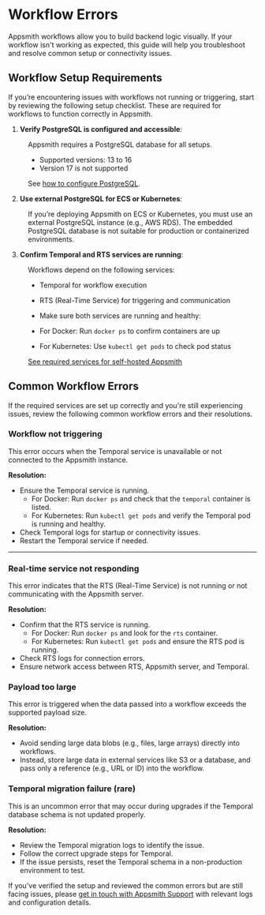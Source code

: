 # Workflow Errors

Appsmith workflows allow you to build backend logic visually. If your workflow isn't working as expected, this guide will help you troubleshoot and resolve common setup or connectivity issues.


## Workflow Setup Requirements

If you’re encountering issues with workflows not running or triggering, start by reviewing the following setup checklist. These are required for workflows to function correctly in Appsmith.

1. **Verify PostgreSQL is configured and accessible**:

<dd>

Appsmith requires a PostgreSQL database for all setups.

- Supported versions: 13 to 16
- Version 17 is not supported

See [how to configure PostgreSQL](https://docs.appsmith.com/getting-started/setup/instance-configuration/external-postgresql-rds).

</dd>


2. **Use external PostgreSQL for ECS or Kubernetes**:

<dd>

If you’re deploying Appsmith on ECS or Kubernetes, you must use an external PostgreSQL instance (e.g., AWS RDS). The embedded PostgreSQL database is not suitable for production or containerized environments.

</dd>


3. **Confirm Temporal and RTS services are running**:

<dd>

Workflows depend on the following services:

- Temporal for workflow execution

- RTS (Real-Time Service) for triggering and communication

- Make sure both services are running and healthy:

- For Docker: Run `docker ps` to confirm containers are up

- For Kubernetes: Use `kubectl get pods` to check pod status

[See required services for self-hosted Appsmith](https://docs.appsmith.com/setup/self-host)

</dd>

## Common Workflow Errors

If the required services are set up correctly and you're still experiencing issues, review the following common workflow errors and their resolutions.

### Workflow not triggering


<Message  
messageContainerClassName="error"  
messageContent="Workflow failed to start. Temporal client is not connected."/>


This error occurs when the Temporal service is unavailable or not connected to the Appsmith instance.

**Resolution:**

- Ensure the Temporal service is running.
  - For Docker: Run `docker ps` and check that the `temporal` container is listed.
  - For Kubernetes: Run `kubectl get pods` and verify the Temporal pod is running and healthy.
- Check Temporal logs for startup or connectivity issues.
- Restart the Temporal service if needed.

---

### Real-time service not responding


<Message  
messageContainerClassName="error"  
messageContent="Failed to start workflow. RTS service is not responding."/>


This error indicates that the RTS (Real-Time Service) is not running or not communicating with the Appsmith server.

**Resolution:**

- Confirm that the RTS service is running.
  - For Docker: Run `docker ps` and look for the `rts` container.
  - For Kubernetes: Run `kubectl get pods` and ensure the RTS pod is running.
- Check RTS logs for connection errors.
- Ensure network access between RTS, Appsmith server, and Temporal.

### Payload too large


<Message  
messageContainerClassName="error"  
messageContent="Workflow execution failed: Payload size exceeds allowed limit."/>


This error is triggered when the data passed into a workflow exceeds the supported payload size.

**Resolution:**

- Avoid sending large data blobs (e.g., files, large arrays) directly into workflows.
- Instead, store large data in external services like S3 or a database, and pass only a reference (e.g., URL or ID) into the workflow.


### Temporal migration failure (rare)


<Message  
messageContainerClassName="error"  
messageContent="Temporal schema migration failed. See logs for details."/>


This is an uncommon error that may occur during upgrades if the Temporal database schema is not updated properly.

**Resolution:**

- Review the Temporal migration logs to identify the issue.
- Follow the correct upgrade steps for Temporal.
- If the issue persists, reset the Temporal schema in a non-production environment to test.

If you've verified the setup and reviewed the common errors but are still facing issues, please [get in touch with Appsmith Support](/product/support) with relevant logs and configuration details.








